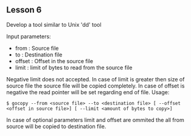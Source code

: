 ## Lesson 6

Develop a tool similar to Unix 'dd' tool

Input parameters:

- from   : Source file
- to     : Destination file
- offset : Offset in the source file
- limit  : limit of bytes to read from the source file

Negative limit does not accepted. In case of limit is greater then size of source file the source file will be copied completely.
In case of offset is negative the read pointer will be set regarding end of file. 
Usage: 
```shell
$ gocopy --from <source file> --to <destination file> [ --offset <offset in source file>] [ --limit <amount of bytes to copy>]
```
In case of optional parameters limit and offset are ommited the all from source will be copied to destination file.